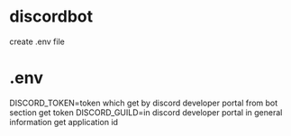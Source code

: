# discordbot

create .env file
# .env
DISCORD_TOKEN=token which get by discord developer portal from bot section get token
DISCORD_GUILD=in discord developer portal in general information get application id
